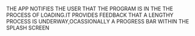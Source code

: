 THE APP NOTIFIES THE USER THAT THE PROGRAM IS IN THE THE PROCESS OF LOADING.IT PROVIDES FEEDBACK THAT A LENGTHY PROCESS IS UNDERWAY,OCASSIONALLY A PROGRESS BAR WITHIN THE SPLASH SCREEN
